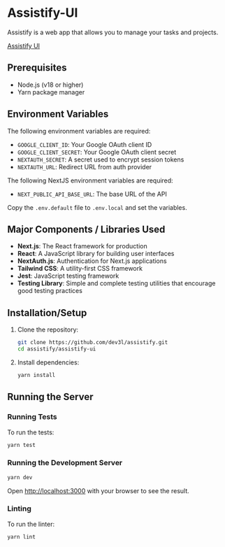 # Assistify-UI

Assistify is a web app that allows you to manage your tasks and projects.

[Assistify UI](https://assistify-wine.vercel.app/)

## Prerequisites

- Node.js (v18 or higher)
- Yarn package manager

## Environment Variables

The following environment variables are required:

- `GOOGLE_CLIENT_ID`: Your Google OAuth client ID
- `GOOGLE_CLIENT_SECRET`: Your Google OAuth client secret
- `NEXTAUTH_SECRET`: A secret used to encrypt session tokens
- `NEXTAUTH_URL`: Redirect URL from auth provider

The following NextJS environment variables are required:

- `NEXT_PUBLIC_API_BASE_URL`: The base URL of the API

Copy the `.env.default` file to `.env.local` and set the variables.

## Major Components / Libraries Used

- **Next.js**: The React framework for production
- **React**: A JavaScript library for building user interfaces
- **NextAuth.js**: Authentication for Next.js applications
- **Tailwind CSS**: A utility-first CSS framework
- **Jest**: JavaScript testing framework
- **Testing Library**: Simple and complete testing utilities that encourage good testing practices

## Installation/Setup

1. Clone the repository:

   ```bash
   git clone https://github.com/dev3l/assistify.git
   cd assistify/assistify-ui
   ```

2. Install dependencies:
   ```bash
   yarn install
   ```

## Running the Server

### Running Tests

To run the tests:

```bash
yarn test
```

### Running the Development Server

```bash
yarn dev
```

Open [http://localhost:3000](http://localhost:3000) with your browser to see the result.

### Linting

To run the linter:

```bash
yarn lint
```
